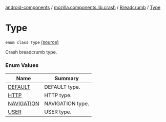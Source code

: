 [android-components](../../../index.md) / [mozilla.components.lib.crash](../../index.md) / [Breadcrumb](../index.md) / [Type](./index.md)

# Type

`enum class Type` [(source)](https://github.com/mozilla-mobile/android-components/blob/master/components/lib/crash/src/main/java/mozilla/components/lib/crash/Breadcrumb.kt#L73)

Crash breadcrumb type.

### Enum Values

| Name | Summary |
|---|---|
| [DEFAULT](-d-e-f-a-u-l-t.md) | DEFAULT type. |
| [HTTP](-h-t-t-p.md) | HTTP type. |
| [NAVIGATION](-n-a-v-i-g-a-t-i-o-n.md) | NAVIGATION type. |
| [USER](-u-s-e-r.md) | USER type. |

